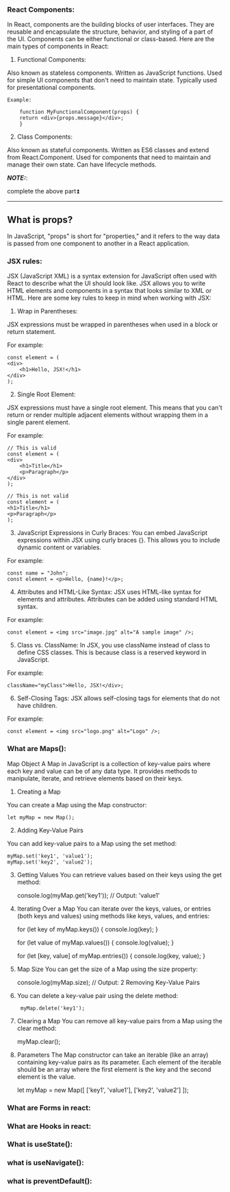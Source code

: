 ### React Components:

In React, components are the building blocks of user interfaces. They are reusable and encapsulate the structure, behavior, and styling of a part of the UI. Components can be either functional or class-based. Here are the main types of components in React:

1. Functional Components:

Also known as stateless components.
Written as JavaScript functions.
Used for simple UI components that don't need to maintain state.
Typically used for presentational components.

    Example: 

        function MyFunctionalComponent(props) {
        return <div>{props.message}</div>;
        }

2. Class Components:

Also known as stateful components.
Written as ES6 classes and extend from React.Component.
Used for components that need to maintain and manage their own state.
Can have lifecycle methods.

**_NOTE:_**:

complete the above part⏫
 ___



## What is props?

In JavaScript, "props" is short for "properties," and it refers to the way data is passed from one component to another in a React application. 

### JSX rules:


JSX (JavaScript XML) is a syntax extension for JavaScript often used with React to describe what the UI should look like. JSX allows you to write HTML elements and components in a syntax that looks similar to XML or HTML. Here are some key rules to keep in mind when working with JSX:

1. Wrap in Parentheses:

JSX expressions must be wrapped in parentheses when used in a block or return statement.

 For example:

    const element = (
    <div>
        <h1>Hello, JSX!</h1>
    </div>
    );


2. Single Root Element:

JSX expressions must have a single root element. This means that you can't return or render multiple adjacent elements without wrapping them in a single parent element. 

For example:


    // This is valid
    const element = (
    <div>
        <h1>Title</h1>
        <p>Paragraph</p>
    </div>
    );

    // This is not valid
    const element = (
    <h1>Title</h1>
    <p>Paragraph</p>
    );


3. JavaScript Expressions in Curly Braces:
You can embed JavaScript expressions within JSX using curly braces {}. This allows you to include dynamic content or variables.

 For example:

    const name = "John";
    const element = <p>Hello, {name}!</p>;

4. Attributes and HTML-Like Syntax:
JSX uses HTML-like syntax for elements and attributes. Attributes can be added using standard HTML syntax.

 For example:

    const element = <img src="image.jpg" alt="A sample image" />;

5. Class vs. ClassName:
In JSX, you use className instead of class to define CSS classes. This is because class is a reserved keyword in JavaScript. 

For example:

    className="myClass">Hello, JSX!</div>;
    
6. Self-Closing Tags:
JSX allows self-closing tags for elements that do not have children.

 For example:

    const element = <img src="logo.png" alt="Logo" />;

### What are Maps():

Map Object
A Map in JavaScript is a collection of key-value pairs where each key and value can be of any data type. It provides methods to manipulate, iterate, and retrieve elements based on their keys.

1. Creating a Map

You can create a Map using the Map constructor:
    
    let myMap = new Map();

2. Adding Key-Value Pairs

You can add key-value pairs to a Map using the set method:

    myMap.set('key1', 'value1');
    myMap.set('key2', 'value2');

3. Getting Values
You can retrieve values based on their keys using the get method:


    console.log(myMap.get('key1')); // Output: 'value1'

4. Iterating Over a Map
You can iterate over the keys, values, or entries (both keys and values) using methods like keys, values, and entries:

    for (let key of myMap.keys()) {
      console.log(key);
    }

    for (let value of myMap.values()) {
  console.log(value);
    }

    for (let [key, value] of myMap.entries()) {
      console.log(key, value);
    }

5. Map Size
You can get the size of a Map using the size property:


    console.log(myMap.size); // Output: 2
    Removing Key-Value Pairs

6. You can delete a key-value pair using the delete method:


        myMap.delete('key1');

7. Clearing a Map
You can remove all key-value pairs from a Map using the clear method:


    myMap.clear();
8. Parameters
The Map constructor can take an iterable (like an array) containing key-value pairs as its parameter. Each element of the iterable should be an array where the first element is the key and the second element is the value.

    
    let myMap = new Map([
      ['key1', 'value1'],
      ['key2', 'value2']
    ]);



### What are Forms in react:
### What are Hooks in react:
### What is useState():
### what is useNavigate():
### what is preventDefault():